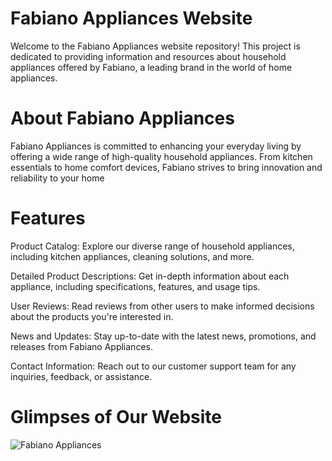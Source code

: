 # Fabiano Appliances Website

Welcome to the Fabiano Appliances website repository! This project is dedicated to providing information and resources about household appliances offered by Fabiano, a leading brand in the world of home appliances.

# About Fabiano Appliances
Fabiano Appliances is committed to enhancing your everyday living by offering a wide range of high-quality household appliances. From kitchen essentials to home comfort devices, Fabiano strives to bring innovation and reliability to your home

# Features
Product Catalog: Explore our diverse range of household appliances, including kitchen appliances, cleaning solutions, and more.

Detailed Product Descriptions: Get in-depth information about each appliance, including specifications, features, and usage tips.

User Reviews: Read reviews from other users to make informed decisions about the products you're interested in.

News and Updates: Stay up-to-date with the latest news, promotions, and releases from Fabiano Appliances.

Contact Information: Reach out to our customer support team for any inquiries, feedback, or assistance.

# Glimpses of Our Website 

![Fabiano Appliances]("https://imgur.com/PNWC6jF")
